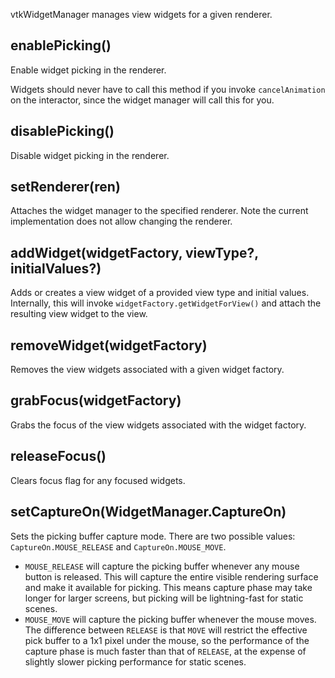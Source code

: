 vtkWidgetManager manages view widgets for a given renderer.

## enablePicking()

Enable widget picking in the renderer.

Widgets should never have to call this method if you invoke `cancelAnimation`
on the interactor, since the widget manager will call this for you.

## disablePicking()

Disable widget picking in the renderer.

## setRenderer(ren)

Attaches the widget manager to the specified renderer. Note the current
implementation does not allow changing the renderer.

## addWidget(widgetFactory, viewType?, initialValues?)

Adds or creates a view widget of a provided view type and initial values.
Internally, this will invoke `widgetFactory.getWidgetForView()` and attach the
resulting view widget to the view.

## removeWidget(widgetFactory)

Removes the view widgets associated with a given widget factory.

## grabFocus(widgetFactory)

Grabs the focus of the view widgets associated with the widget factory.

## releaseFocus()

Clears focus flag for any focused widgets.

## setCaptureOn(WidgetManager.CaptureOn)

Sets the picking buffer capture mode. There are two possible values:
`CaptureOn.MOUSE_RELEASE` and `CaptureOn.MOUSE_MOVE`.
- `MOUSE_RELEASE` will capture the picking buffer whenever any mouse button is released. This will capture the entire visible rendering surface and make it available for picking. This means capture phase may take longer for larger screens, but picking will be lightning-fast for static scenes.
- `MOUSE_MOVE` will capture the picking buffer whenever the mouse moves. The difference between `RELEASE` is that `MOVE` will restrict the effective pick buffer to a 1x1 pixel under the mouse, so the performance of the capture phase is much faster than that of `RELEASE`, at the expense of slightly slower picking performance for static scenes.
